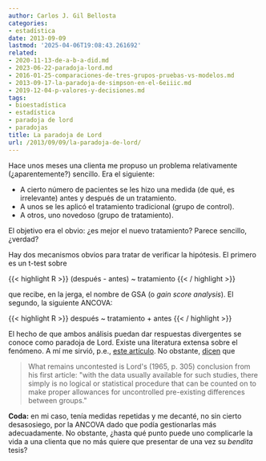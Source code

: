 ```yaml
---
author: Carlos J. Gil Bellosta
categories:
- estadística
date: 2013-09-09
lastmod: '2025-04-06T19:08:43.261692'
related:
- 2020-11-13-de-a-b-a-did.md
- 2023-06-22-paradoja-lord.md
- 2016-01-25-comparaciones-de-tres-grupos-pruebas-vs-modelos.md
- 2013-09-17-la-paradoja-de-simpson-en-el-6eiiic.md
- 2019-12-04-p-valores-y-decisiones.md
tags:
- bioestadística
- estadística
- paradoja de lord
- paradojas
title: La paradoja de Lord
url: /2013/09/09/la-paradoja-de-lord/
---
```


Hace unos meses una clienta me propuso un problema relativamente (¿aparentemente?) sencillo. Era el siguiente:

* A cierto número de pacientes se les hizo una medida (de qué, es irrelevante) antes y después de un tratamiento.
* A unos se les aplicó el tratamiento tradicional (grupo de control).
* A otros, uno novedoso (grupo de tratamiento).

El objetivo era el obvio: ¿es mejor el nuevo tratamiento? Parece sencillo, ¿verdad?

Hay dos mecanismos obvios para tratar de verificar la hipótesis. El primero es un t-test sobre

{{< highlight R >}}
(después - antes) ~ tratamiento
{{< / highlight >}}

que recibe, en la jerga, el nombre de GSA (o _gain score analysis_). El segundo, la siguiente ANCOVA:

{{< highlight R >}}
después ~ tratamiento + antes
{{< / highlight >}}

El hecho de que ambos análisis puedan dar respuestas divergentes se conoce como paradoja de Lord. Existe una literatura extensa sobre el fenómeno. A mí me sirvió, p.e.,
[este artículo](http://pareonline.net/getvn.asp?v=14&n=6).
No obstante,
[dicen](http://muse.jhu.edu/login?auth=0&type=summary&url=/journals/journal_of_college_student_development/v045/45.3pike01.html) que


>What remains uncontested is Lord's (1965, p. 305) conclusion from his first article: "with the data usually available for such studies, there simply is no logical or statistical procedure that can be counted on to make proper allowances for uncontrolled pre-existing differences between groups."

**Coda:** en mi caso, tenía medidas repetidas y me decanté, no sin cierto desasosiego, por la ANCOVA dado que podía gestionarlas más adecuadamente. No obstante, ¿hasta qué punto puede uno complicarle la vida a una clienta que no más quiere que presentar de una vez su _bendita_ tesis?